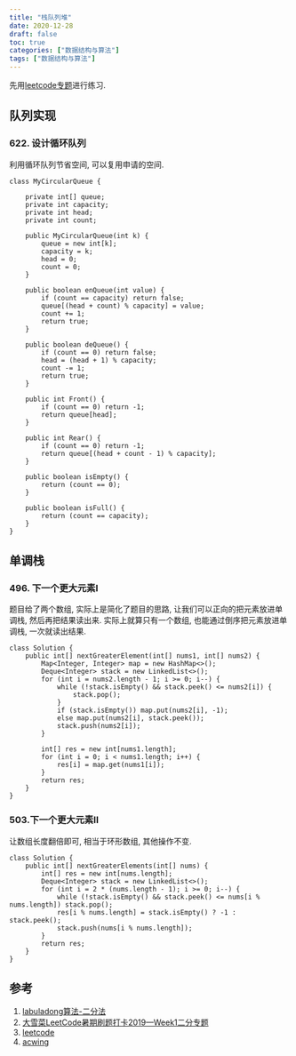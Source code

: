 ```yaml
---
title: "栈队列堆"
date: 2020-12-28
draft: false
toc: true
categories: ["数据结构与算法"]
tags: ["数据结构与算法"]
---
```


先用[leetcode专题](https://leetcode-cn.com/leetbook/read/queue-stack/xkrhpg/)进行练习.

## 队列实现
### 622. 设计循环队列
利用循环队列节省空间, 可以复用申请的空间.
```
class MyCircularQueue {

    private int[] queue;
    private int capacity;
    private int head;
    private int count;

    public MyCircularQueue(int k) {
        queue = new int[k];
        capacity = k;
        head = 0;
        count = 0;
    }
    
    public boolean enQueue(int value) {
        if (count == capacity) return false;
        queue[(head + count) % capacity] = value;
        count += 1;
        return true;
    }
    
    public boolean deQueue() {
        if (count == 0) return false;
        head = (head + 1) % capacity;
        count -= 1;
        return true;
    }
    
    public int Front() {
        if (count == 0) return -1;
        return queue[head];
    }
    
    public int Rear() {
        if (count == 0) return -1;
        return queue[(head + count - 1) % capacity];
    }
    
    public boolean isEmpty() {
        return (count == 0);
    }
    
    public boolean isFull() {
        return (count == capacity);
    }
}
```

## 单调栈
### 496. 下一个更大元素I
题目给了两个数组, 实际上是简化了题目的思路, 让我们可以正向的把元素放进单调栈, 然后再把结果读出来. 实际上就算只有一个数组, 也能通过倒序把元素放进单调栈, 一次就读出结果.
```
class Solution {
    public int[] nextGreaterElement(int[] nums1, int[] nums2) {
        Map<Integer, Integer> map = new HashMap<>();
        Deque<Integer> stack = new LinkedList<>();
        for (int i = nums2.length - 1; i >= 0; i--) {
            while (!stack.isEmpty() && stack.peek() <= nums2[i]) {
                stack.pop();
            }
            if (stack.isEmpty()) map.put(nums2[i], -1);
            else map.put(nums2[i], stack.peek());
            stack.push(nums2[i]);
        }
        
        int[] res = new int[nums1.length];
        for (int i = 0; i < nums1.length; i++) {
            res[i] = map.get(nums1[i]);
        }
        return res;
    }
}
```

### 503.下一个更大元素II
让数组长度翻倍即可, 相当于环形数组, 其他操作不变.
```
class Solution {
    public int[] nextGreaterElements(int[] nums) {
        int[] res = new int[nums.length];
        Deque<Integer> stack = new LinkedList<>();
        for (int i = 2 * (nums.length - 1); i >= 0; i--) {
            while (!stack.isEmpty() && stack.peek() <= nums[i % nums.length]) stack.pop();
            res[i % nums.length] = stack.isEmpty() ? -1 : stack.peek();
            stack.push(nums[i % nums.length]);
        }
        return res;
    }
}
```

## 参考
1. [labuladong算法-二分法](https://mp.weixin.qq.com/s/1221AWsL7G89RtaHyHjRPNJENA)
2. [大雪菜LeetCode暑期刷题打卡2019—Week1二分专题](https://www.bilibili.com/video/BV15441117yb)
3. [leetcode](https://leetcode-cn.com)
4. [acwing](https://www.acwing.com/problem/)